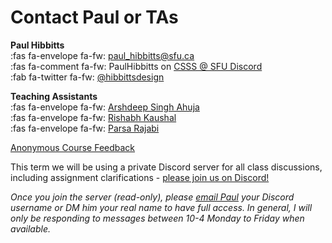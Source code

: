 # Contact Paul or TAs

**Paul Hibbitts**  
:fas fa-envelope fa-fw: [paul_hibbitts@sfu.ca](mailto:paul_hibbitts@sfu.ca)  
:fas fa-comment fa-fw: PaulHibbitts on [CSSS @ SFU Discord](https://discord.gg/sfucsss)  
:fab fa-twitter fa-fw: [@hibbittsdesign](https://twitter.com/hibbittsdesign)  

**Teaching Assistants**  
:fas fa-envelope fa-fw: [Arshdeep Singh Ahuja](mailto:asa338@sfu.ca)  
:fas fa-envelope fa-fw: [Rishabh Kaushal](mailto:rka73@sfu.ca)  
:fas fa-envelope fa-fw: [Parsa Rajabi](mailto:pra30@sfu.ca)  

[Anonymous Course Feedback](https://www.surveymonkey.ca/r/928BYWP ':class=button')

This term we will be using a private Discord server for all class discussions, including assignment clarifications - [please join us on Discord!](https://www2.cs.sfu.ca/CourseCentral/363/paulh/discord-server-invite-363-222)  

_Once you join the server (read-only), please [email Paul](mailto:paul_hibbitts@sfu.ca) your Discord username or DM him your real name to have full access.  In general, I will only be responding to messages between 10-4 Monday to Friday when available._

